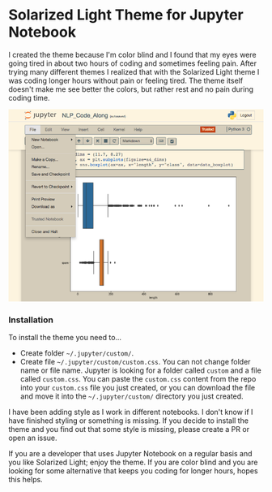 # Solarized Light Theme for Jupyter Notebook

I created the theme because I'm color blind and I found that my eyes were going tired in about two hours of coding and sometimes feeling pain. After trying many different themes I realized that with the Solarized Light theme I was coding longer hours without pain or feeling tired. The theme itself doesn't make me see better the colors, but rather rest and no pain during coding time.

![](./images/jupyter_solarized_light.png)

### Installation

To install the theme you need to...

- Create folder `~/.jupyter/custom/`.
- Create file `~/.jupyter/custom/custom.css`. You can not change folder name or file name. Jupyter is looking for a folder called `custom` and a file called `custom.css`. You can paste the `custom.css` content from the repo into your `custom.css` file you just created, or you can download the file and move it into the `~/.jupyter/custom/` directory you just created.

I have been adding style as I work in different notebooks. I don't know if I have finished styling or something is missing. If you decide to install the theme and you find out that some style is missing, please create a PR or open an issue. 

If you are a developer that uses Jupyter Notebook on a regular basis and you like Solarized Light; enjoy the theme. If you are color blind and you are looking for some alternative that keeps you coding for longer hours, hopes this helps.
